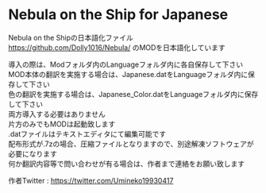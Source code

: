 # Nebula on the Ship for Japanese
Nebula on the Shipの日本語化ファイル\
https://github.com/Dolly1016/Nebula/ のMODを日本語化しています

導入の際は、Modフォルダ内のLanguageフォルダ内に各自保存して下さい\
MOD本体の翻訳を実施する場合は、Japanese.datをLanguageフォルダ内に保存して下さい\
色の翻訳を実施する場合は、Japanese_Color.datをLanguageフォルダ内に保存して下さい\
両方導入する必要はありません\
片方のみでもMODは起動致します\
.datファイルはテキストエディタにて編集可能です\
配布形式が.7zの場合、圧縮ファイルとなりますので、別途解凍ソフトウェアが必要になります\
何か翻訳内容等で問い合わせが有る場合は、作者まで連絡をお願い致します

作者Twitter : https://twitter.com/Umineko19930417
